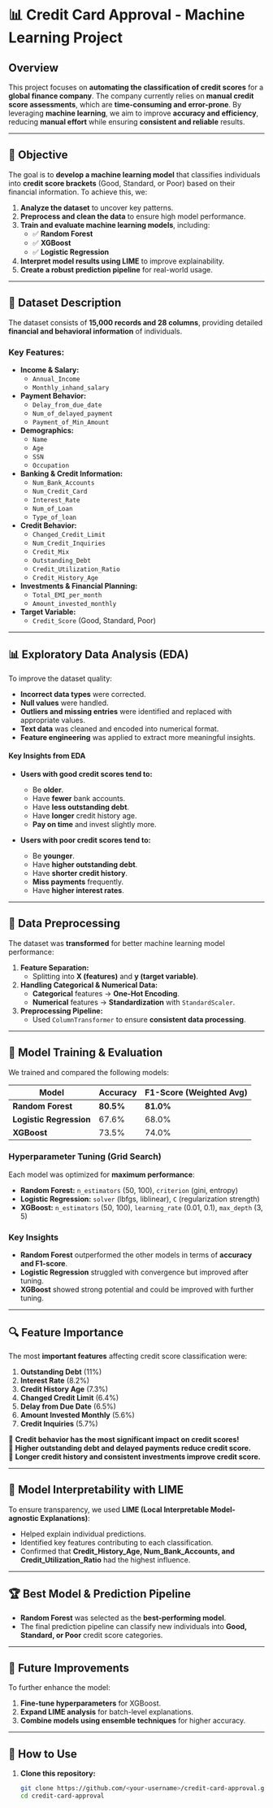 # 📊 Credit Card Approval - Machine Learning Project

## Overview
This project focuses on **automating the classification of credit scores** for a **global finance company**. The company currently relies on **manual credit score assessments**, which are **time-consuming and error-prone**. By leveraging **machine learning**, we aim to improve **accuracy and efficiency**, reducing **manual effort** while ensuring **consistent and reliable** results.

---

## 📌 Objective
The goal is to **develop a machine learning model** that classifies individuals into **credit score brackets** (Good, Standard, or Poor) based on their financial information. To achieve this, we:
1. **Analyze the dataset** to uncover key patterns.
2. **Preprocess and clean the data** to ensure high model performance.
3. **Train and evaluate machine learning models**, including:
   - ✅ **Random Forest**
   - ✅ **XGBoost**
   - ✅ **Logistic Regression**
4. **Interpret model results using LIME** to improve explainability.
5. **Create a robust prediction pipeline** for real-world usage.

---

## 📂 Dataset Description
The dataset consists of **15,000 records and 28 columns**, providing detailed **financial and behavioral information** of individuals.

### **Key Features:**
- **Income & Salary:**
  - `Annual_Income`
  - `Monthly_inhand_salary`
- **Payment Behavior:**
  - `Delay_from_due_date`
  - `Num_of_delayed_payment`
  - `Payment_of_Min_Amount`
- **Demographics:**
  - `Name`
  - `Age`
  - `SSN`
  - `Occupation`
- **Banking & Credit Information:**
  - `Num_Bank_Accounts`
  - `Num_Credit_Card`
  - `Interest_Rate`
  - `Num_of_Loan`
  - `Type_of_loan`
- **Credit Behavior:**
  - `Changed_Credit_Limit`
  - `Num_Credit_Inquiries`
  - `Credit_Mix`
  - `Outstanding_Debt`
  - `Credit_Utilization_Ratio`
  - `Credit_History_Age`
- **Investments & Financial Planning:**
  - `Total_EMI_per_month`
  - `Amount_invested_monthly`
- **Target Variable:**
  - `Credit_Score` (Good, Standard, Poor)

---

## 📊 Exploratory Data Analysis (EDA)
To improve the dataset quality:
- **Incorrect data types** were corrected.
- **Null values** were handled.
- **Outliers and missing entries** were identified and replaced with appropriate values.
- **Text data** was cleaned and encoded into numerical format.
- **Feature engineering** was applied to extract more meaningful insights.

#### **Key Insights from EDA**
- **Users with good credit scores tend to:**
  - Be **older**.
  - Have **fewer** bank accounts.
  - Have **less outstanding debt**.
  - Have **longer** credit history age.
  - **Pay on time** and invest slightly more.

- **Users with poor credit scores tend to:**
  - Be **younger**.
  - Have **higher outstanding debt**.
  - Have **shorter credit history**.
  - **Miss payments** frequently.
  - Have **higher interest rates**.

---

## 🔧 Data Preprocessing
The dataset was **transformed** for better machine learning model performance:
1. **Feature Separation:**  
   - Splitting into **X (features)** and **y (target variable)**.
2. **Handling Categorical & Numerical Data:**  
   - **Categorical** features → **One-Hot Encoding**.  
   - **Numerical** features → **Standardization** with `StandardScaler`.
3. **Preprocessing Pipeline:**  
   - Used `ColumnTransformer` to ensure **consistent data processing**.

---

## 🤖 Model Training & Evaluation
We trained and compared the following models:

| Model             | Accuracy  | F1-Score (Weighted Avg) |
|------------------|-----------|-------------------------|
| **Random Forest** | **80.5%** | **81.0%** |
| **Logistic Regression** | 67.6% | 68.0% |
| **XGBoost** | 73.5% | 74.0% |

### **Hyperparameter Tuning (Grid Search)**
Each model was optimized for **maximum performance**:
- **Random Forest:** `n_estimators` (50, 100), `criterion` (gini, entropy)
- **Logistic Regression:** `solver` (lbfgs, liblinear), `C` (regularization strength)
- **XGBoost:** `n_estimators` (50, 100), `learning_rate` (0.01, 0.1), `max_depth` (3, 5)

### **Key Insights**
- **Random Forest** outperformed the other models in terms of **accuracy and F1-score**.
- **Logistic Regression** struggled with convergence but improved after tuning.
- **XGBoost** showed strong potential and could be improved with further tuning.

---

## 🔍 Feature Importance
The most **important features** affecting credit score classification were:
1. **Outstanding Debt** (11%)
2. **Interest Rate** (8.2%)
3. **Credit History Age** (7.3%)
4. **Changed Credit Limit** (6.4%)
5. **Delay from Due Date** (6.5%)
6. **Amount Invested Monthly** (5.6%)
7. **Credit Inquiries** (5.7%)

🔹 **Credit behavior has the most significant impact on credit scores!**  
🔹 **Higher outstanding debt and delayed payments reduce credit score.**  
🔹 **Longer credit history and consistent investments improve credit score.**  

---

## 📌 Model Interpretability with LIME
To ensure transparency, we used **LIME (Local Interpretable Model-agnostic Explanations)**:
- Helped explain individual predictions.
- Identified key features contributing to each classification.
- Confirmed that **Credit_History_Age, Num_Bank_Accounts, and Credit_Utilization_Ratio** had the highest influence.

---

## 🏆 Best Model & Prediction Pipeline
- **Random Forest** was selected as the **best-performing model**.
- The final prediction pipeline can classify new individuals into **Good, Standard, or Poor** credit score categories.

---

## 🔮 Future Improvements
To further enhance the model:
1. **Fine-tune hyperparameters** for XGBoost.
2. **Expand LIME analysis** for batch-level explanations.
3. **Combine models using ensemble techniques** for higher accuracy.

---

## 🚀 How to Use
1. **Clone this repository:**
   ```sh
   git clone https://github.com/<your-username>/credit-card-approval.git
   cd credit-card-approval
